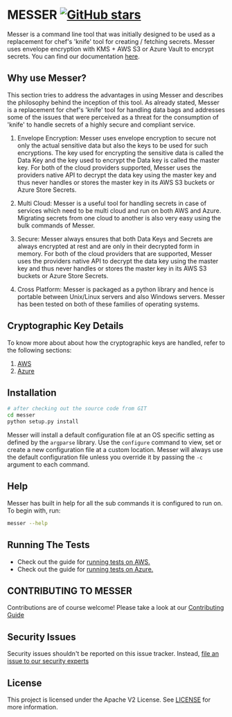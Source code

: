 MESSER
[![GitHub stars](https://img.shields.io/github/stars/adobe/messer.svg?style=social&label=Star&maxAge=2592000)](https://github.com/adobe/messer/stargazers/)
=====================================

Messer is a command line tool that was initially designed to be used as a replacement for chef's 'knife' tool for
creating / fetching secrets.  Messer uses envelope encryption with KMS + AWS S3 or Azure Vault to encrypt secrets.
You can find our documentation [here](docs/docs.md).

Why use Messer?
-------
This section tries to address the advantages in using Messer and describes the philosophy behind the inception of this tool. As already stated, Messer is a replacement for chef's 'knife' tool for handling data bags and addresses some of the issues that were perceived as a threat for the consumption of 'knife' to handle secrets of a highly secure and compliant service.

1. Envelope Encryption: Messer uses envelope encryption to secure not only the actual sensitive data but also the keys to be used for such encryptions. The key used for encrypting the sensitive data is called the Data Key and the key used to encrypt the Data key is called the master key. For both of the cloud providers supported, Messer uses the providers native API to decrypt the data key using the master key and thus never handles or stores the master key in its AWS S3 buckets or Azure Store Secrets.

1. Multi Cloud: Messer is a useful tool for handling secrets in case of services which need to be multi cloud and run on both AWS and Azure. Migrating secrets from one cloud to another is also very easy using the bulk commands of Messer.

1. Secure: Messer always ensures that both Data Keys and Secrets are always encrypted at rest and are only in their decrypted form in memory. For both of the cloud providers that are supported, Messer uses the providers native API to decrypt the data key using the master key and thus never handles or stores the master key in its AWS S3 buckets or Azure Store Secrets.

1. Cross Platform: Messer is packaged as a python library and hence is portable between Unix/Linux servers and also Windows servers. Messer has been tested on both of these families of operating systems.

Cryptographic Key Details
-------
To know more about about how the cryptographic keys are handled, refer to the following sections:
1. [AWS](/docs/aws.md#cryptographic-key-details-in-aws)
1. [Azure](/docs/azure.md#cryptographic-key-details-in-azure)


Installation
-------
```bash
# after checking out the source code from GIT
cd messer
python setup.py install
```

Messer will install a default configuration file at an OS specific setting as defined by the `argparse` library.
Use the `configure` command to view, set or create a new configuration file at a custom location. Messer will always
use the default configuration file unless you override it by passing the `-c` argument to each command.

Help
-------
Messer has built in help for all the sub commands it is configured to run on. To begin with, run:
```bash
messer --help
```

Running The Tests
-------
* Check out the guide for [running tests on AWS.](/docs/aws.md#running-tests)
* Check out the guide for [running tests on Azure.](/docs/azure.md#running-tests)

CONTRIBUTING TO MESSER
-------

Contributions are of course welcome! Please take a look at our [Contributing Guide](.github/CONTRIBUTING.md)

Security Issues
-------

Security issues shouldn't be reported on this issue tracker. Instead, [file an issue to our security experts](https://helpx.adobe.com/security/alertus.html)

License
-------

This project is licensed under the Apache V2 License. See [LICENSE](/LICENSE) for more information.
